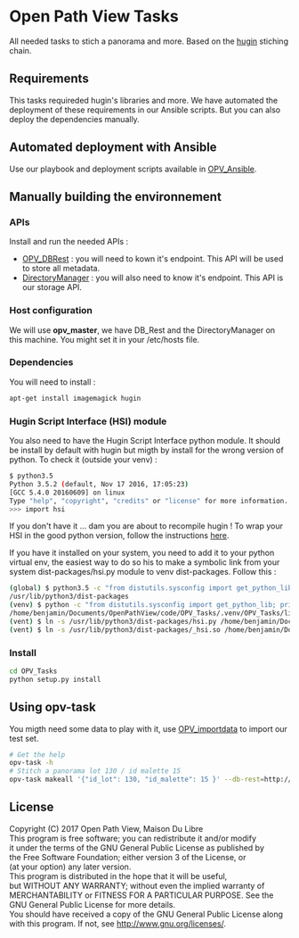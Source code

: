 # Open Path View Tasks

All needed tasks to stich a panorama and more. Based on the [hugin](http://hugin.sourceforge.net/) stiching chain.

## Requirements

This tasks requireded hugin's libraries and more. We have automated the deployment of these requirements in our Ansible scripts.
But you can also deploy the dependencies manually.

## Automated deployment with Ansible

Use our playbook and deployment scripts available in [OPV_Ansible](https://github.com/OpenPathView/OPV_ansible).

## Manually building the environnement

### APIs
Install and run the needed APIs :
 - [OPV_DBRest](https://github.com/Openpathview/OPV_DBrest) : you will need to kown it's endpoint. This API will be used to store all metadata.
 - [DirectoryManager](https://github.com/OpenPathView/DirectoryManager) : you will also need to know it's endpoint. This API is our storage API.

### Host configuration
We will use **opv_master**, we have DB_Rest and the DirectoryManager on this machine. You might set it in your /etc/hosts file.

### Dependencies

You will need to install :
```bash
apt-get install imagemagick hugin
```

### Hugin Script Interface (HSI) module
You also need to have the Hugin Script Interface python module. It should be install by default with hugin but migth by install for the wrong version of python.
To check it (outside your venv) :
```bash
$ python3.5
Python 3.5.2 (default, Nov 17 2016, 17:05:23)
[GCC 5.4.0 20160609] on linux
Type "help", "copyright", "credits" or "license" for more information.
>>> import hsi
```

If you don't have it ... dam you are about to recompile hugin ! To wrap your HSI in the good python version, follow the instructions [here](doc/compile_hugin_hsi.md).

If you have it installed on your system, you need to add it to your python virtual env, the easiest way to do so his to make a symbolic link from your system dist-packages/hsi.py module to venv dist-packages.
Follow this :
```bash
(global) $ python3.5 -c "from distutils.sysconfig import get_python_lib; print(get_python_lib(1))"  # get you global dist-package path
/usr/lib/python3/dist-packages
(venv) $ python -c "from distutils.sysconfig import get_python_lib; print(get_python_lib(1))"  # get you venv dist-package path
/home/benjamin/Documents/OpenPathView/code/OPV_Tasks/.venv/OPV_Tasks/lib/python3.5/site-packages
(vent) $ ln -s /usr/lib/python3/dist-packages/hsi.py /home/benjamin/Documents/OpenPathView/code/OPV_Tasks/.venv/OPV_Tasks/lib/python3.5/site-packages/ # make symbolic link
(vent) $ ln -s /usr/lib/python3/dist-packages/_hsi.so /home/benjamin/Documents/OpenPathView/code/OPV_Tasks/.venv/OPV_Tasks/lib/python3.5/site-packages/ # make symbolic link
```

### Install
```bash
cd OPV_Tasks
python setup.py install
```

## Using opv-task

You migth need some data to play with it, use [OPV_importdata](https://github.com/OpenPathView/OPV_importdata#importing-test-dataset) to import our test set.

```bash
# Get the help
opv-task -h
# Stitch a panorama lot 130 / id malette 15
opv-task makeall '{"id_lot": 130, "id_malette": 15 }' --db-rest=http://opv_master:5000 --dir-manager=http://opv_master:5005
```

## License

Copyright (C) 2017 Open Path View, Maison Du Libre <br />
This program is free software; you can redistribute it and/or modify  <br />
it under the terms of the GNU General Public License as published by  <br />
the Free Software Foundation; either version 3 of the License, or  <br />
(at your option) any later version.  <br />
This program is distributed in the hope that it will be useful,  <br />
but WITHOUT ANY WARRANTY; without even the implied warranty of  <br />
MERCHANTABILITY or FITNESS FOR A PARTICULAR PURPOSE. See the  <br />
GNU General Public License for more details.  <br />
You should have received a copy of the GNU General Public License along  <br />
with this program. If not, see <http://www.gnu.org/licenses/>.  <br />
